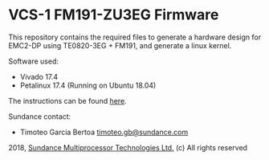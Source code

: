 # VCS-1 FM191-ZU3EG Firmware
This repository contains the required files to generate a hardware design for EMC2-DP using TE0820-3EG + FM191, and generate a linux kernel.

Software used:
* Vivado 17.4
* Petalinux 17.4 (Running on Ubuntu 18.04)

The instructions can be found [here](https://github.com/SundanceMultiprocessorTechnology/VCS-1_FM191-ZU3EG_FW/wiki).

Sundance contact: 
* Timoteo Garcia Bertoa timoteo.gb@sundance.com

2018, [Sundance Multiprocessor Technologies Ltd.](http://www.sundance.technology/) (c) All rights reserved
